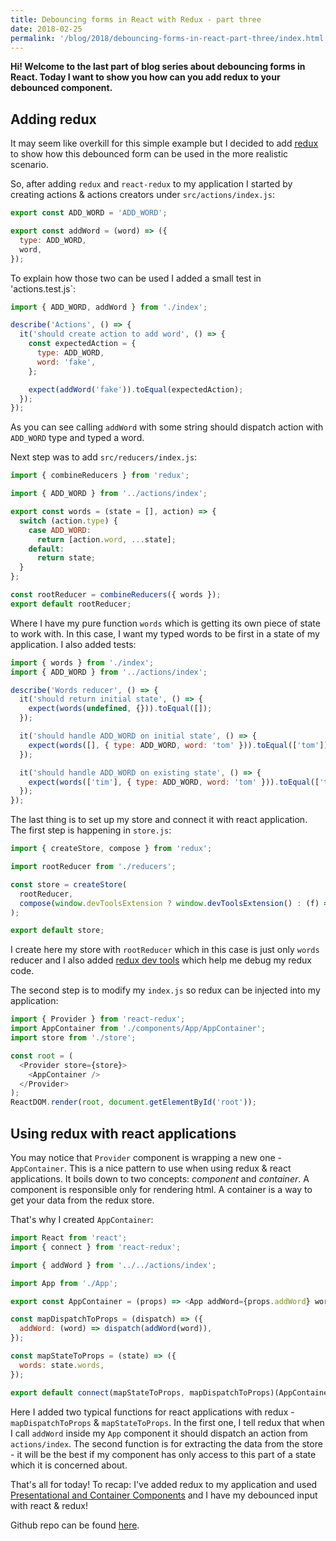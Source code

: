 ```yaml
---
title: Debouncing forms in React with Redux - part three
date: 2018-02-25
permalink: '/blog/2018/debouncing-forms-in-react-part-three/index.html'
---
```


**Hi! Welcome to the last part of blog series about debouncing forms in React. Today I want to show you
how can you add redux to your debounced component.**

## Adding redux

It may seem like overkill for this simple example but I decided to add [redux](https://github.com/reactjs/redux)
to show how this debounced form can be used in the more realistic scenario.

So, after adding `redux` and `react-redux` to my application I started by creating actions & actions
creators under `src/actions/index.js`:

```js
export const ADD_WORD = 'ADD_WORD';

export const addWord = (word) => ({
  type: ADD_WORD,
  word,
});
```

To explain how those two can be used I added a small test in 'actions.test.js`:

```js
import { ADD_WORD, addWord } from './index';

describe('Actions', () => {
  it('should create action to add word', () => {
    const expectedAction = {
      type: ADD_WORD,
      word: 'fake',
    };

    expect(addWord('fake')).toEqual(expectedAction);
  });
});
```

As you can see calling `addWord` with some string should dispatch action with `ADD_WORD` type and typed
a word.

Next step was to add `src/reducers/index.js`:

```js
import { combineReducers } from 'redux';

import { ADD_WORD } from '../actions/index';

export const words = (state = [], action) => {
  switch (action.type) {
    case ADD_WORD:
      return [action.word, ...state];
    default:
      return state;
  }
};

const rootReducer = combineReducers({ words });
export default rootReducer;
```

Where I have my pure function `words` which is getting its own piece of state to work with. In this
case, I want my typed words to be first in a state of my application. I also added tests:

```js
import { words } from './index';
import { ADD_WORD } from '../actions/index';

describe('Words reducer', () => {
  it('should return initial state', () => {
    expect(words(undefined, {})).toEqual([]);
  });

  it('should handle ADD_WORD on initial state', () => {
    expect(words([], { type: ADD_WORD, word: 'tom' })).toEqual(['tom']);
  });

  it('should handle ADD_WORD on existing state', () => {
    expect(words(['tim'], { type: ADD_WORD, word: 'tom' })).toEqual(['tom', 'tim']);
  });
});
```

The last thing is to set up my store and connect it with react application. The first step is happening in
`store.js`:

```js
import { createStore, compose } from 'redux';

import rootReducer from './reducers';

const store = createStore(
  rootReducer,
  compose(window.devToolsExtension ? window.devToolsExtension() : (f) => f)
);

export default store;
```

I create here my store with `rootReducer` which in this case is just only `words` reducer and I also
added [redux dev tools](https://github.com/gaearon/redux-devtools) which help me debug my redux code.

The second step is to modify my `index.js` so redux can be injected into my application:

```js
import { Provider } from 'react-redux';
import AppContainer from './components/App/AppContainer';
import store from './store';

const root = (
  <Provider store={store}>
    <AppContainer />
  </Provider>
);
ReactDOM.render(root, document.getElementById('root'));
```

## Using redux with react applications

You may notice that `Provider` component is wrapping a new one - `AppContainer`. This is a nice pattern
to use when using redux & react applications. It boils down to two concepts: _component_ and _container_.
A component is responsible only for rendering html. A container is a way to get your data from the redux store.

That's why I created `AppContainer`:

```js
import React from 'react';
import { connect } from 'react-redux';

import { addWord } from '../../actions/index';

import App from './App';

export const AppContainer = (props) => <App addWord={props.addWord} words={props.words} />;

const mapDispatchToProps = (dispatch) => ({
  addWord: (word) => dispatch(addWord(word)),
});

const mapStateToProps = (state) => ({
  words: state.words,
});

export default connect(mapStateToProps, mapDispatchToProps)(AppContainer);
```

Here I added two typical functions for react applications with redux - `mapDispatchToProps` &
`mapStateToProps`. In the first one, I tell redux that when I call `addWord` inside my `App` component
it should dispatch an action from `actions/index`. The second function is for extracting the data from
the store - it will be the best if my component has only access to this part of a state which it is
concerned about.

That's all for today! To recap: I've added redux to my application and used [Presentational and Container Components](https://medium.com/@dan_abramov/smart-and-dumb-components-7ca2f9a7c7d0) and I have my debounced input with react & redux!

Github repo can be found [here](https://github.com/krzysztofzuraw/blog-projects/tree/master/debounce-input).
